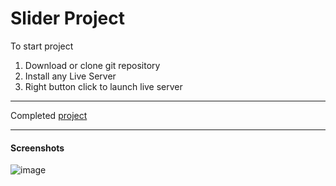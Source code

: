 # Slider Project

To start project

1. Download or clone git repository
2. Install any Live Server
3. Right button click to launch live server

---

Completed [project](https://malinsp.github.io/slider-js-project.github.io/)

---

#### Screenshots

![image](./screenshot.png)

